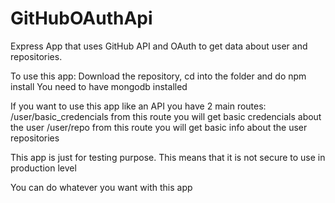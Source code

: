 # GitHubOAuthApi
Express App that uses GitHub API and OAuth to get data about user and repositories.

To use this app:
  Download the repository, cd into the folder and do npm install
  You need to have mongodb installed

If you want to use this app like an API you have 2 main routes:
  /user/basic_credencials   from this route you will get basic credencials about the user
  /user/repo                from this route you will get basic info about the user repositories
 
 This app is just for testing purpose. This means that it is not secure to use in production level
 
 You can do whatever you want with this app
